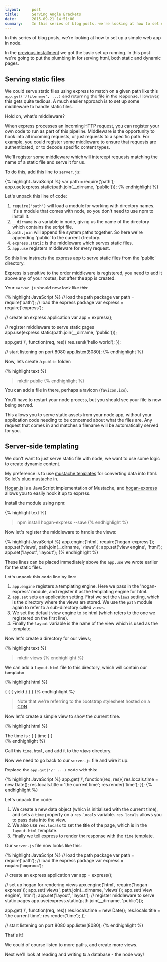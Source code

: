 ```yaml
---
layout:     post
title:      Serving Angle Brackets
date:       2015-09-21 14:51:00
summary:    In this series of blog posts, we're looking at how to set up a simple web app in node. In this post we're going to put the plumbing in for serving html, both static and dynamic pages.
---
```


In this series of blog posts, we're looking at how to set up a simple web app in node.

In the [previous installment](http://richorama.github.io/2015/09/18/node-and-express-from-scratch/) we got the basic set up running. In this post we're going to put the plumbing in for serving html, both static and dynamic pages.

## Serving static files

We could serve static files using express to match on a given path like this `app.get('/filename', ...)` and returning the file in the response. However, this gets quite tedious. A much easier approach is to set up some middleware to handle static files.

Hold on, what's middleware?

When express processes an incoming HTTP request, you can register your own code to run as part of this pipeline. Middleware is the opportunity to hook into all incoming requests, or just requests to a specific path. For example, you could register some middleware to ensure that requests are authenticated, or to decode specific content types.

We'll register some middleware which will intercept requests matching the name of a static file and serve it for us.

To do this, add this line to `server.js`:

{% highlight JavaScript %}
var path = require('path');
app.use(express.static(path.join(__dirname, 'public')));
{% endhighlight %}

Let's unpack this line of code:

1. `require('path')` will load a module for working with directory names. It's a module that comes with node, so you don't need to use npm to install it.
1. `__dirname` is a variable in node, giving us the name of the directory which contains the script file.
1. `path.join` will append file system paths together. So here we're appending 'public' to the current directory.
1. `express.static` is the middleware which serves static files.
1. `app.use` registers middleware for every request.

So this line instructs the express app to serve static files from the 'public' directory. 

Express is sensitive to the order middleware is registered, you need to add it above any of your routes, but after the app is created. 

Your `server.js` should now look like this:

{% highlight JavaScript %}
// load the path package
var path = require('path');
// load the express package
var express = require('express');

// create an express application 
var app = express();

// register middleware to serve static pages
app.use(express.static(path.join(__dirname, 'public')));

app.get('/', function(req, res){
	res.send('hello world');
});

// start listening on port 8080
app.listen(8080);
{% endhighlight %}

Now, lets create a `public` folder:

{% highlight text %}
> mkdir public
{% endhighlight  %}

You can add a file in there, perhaps a favicon (`favicon.ico`).

You'll have to restart your node process, but you should see your file is now being served.

This allows you to serve static assets from your node app, without your application code needing to be concerned about what the files are. Any request that comes in and matches a filename will be automatically served for you.

## Server-side templating

We don't want to just serve static file with node, we want to use some logic to create dynamic content.

My preference is to use [mustache templates](https://mustache.github.io/) for converting data into html. So let's plug mustache in.

[Hogan.js](https://github.com/twitter/hogan.js/) is a JavaScript implementation of Mustache, and [hogan-express](https://github.com/vol4ok/hogan-express) allows you to easily hook it up to express.

Install the module using npm: 

{% highlight text %}
> npm install hogan-express --save
{% endhighlight  %}

Now let's register the middleware to handle the views:

{% highlight JavaScript %}
app.engine('html', require('hogan-express'));
app.set('views', path.join(__dirname, 'views'));
app.set('view engine', 'html');
app.set('layout', 'layout');
{% endhighlight %}

These lines can be placed immediately above the `app.use` we wrote earlier for the static files.

Let's unpack this code line by line:

1. `app.engine` registers a templating engine. Here we pass in the 'hogan-express' module, and register it as the templating engine for html.
1. `app.set` sets an application setting. First we set the `views` setting, which is the directory where the views are stored. We use the `path` module again to refer to a sub-directory called `views`.
1. We set the default view engine to be html (which refers to the one we registered on the first line).
1. Finally the `layout` variable is the name of the view which is used as the template.

Now let's create a directory for our views;

{% highlight text %}
> mkdir views
{% endhighlight  %}

We can add a `layout.html` file to this directory, which will contain our template:

{% highlight html %}
<!DOCTYPE html>
<html lang="en">
  <head>
    <meta charset="utf-8">
    <title> { { title } }  </title>
    <meta name="viewport" content="width=device-width, initial-scale=1.0">
    <link rel="stylesheet" href="//maxcdn.bootstrapcdn.com/bootstrap/3.3.5/css/bootstrap.min.css"></style>
  </head>
  <body>
    { { { yield } } }
  </body>
</html>
{% endhighlight  %}

> Note that we're referring to the bootstrap stylesheet hosted on a [CDN](http://www.bootstrapcdn.com/).

Now let's create a simple view to show the current time.

{% highlight html %}
<div class="container">
	The time is : { { time } }
</div>
{% endhighlight  %}

Call this `time.html`, and add it to the `views` directory.

Now we need to go back to our `server.js` file and wire it up.

Replace the `app.get('/' ...)` code with this:

{% highlight JavaScript %}
app.get('/', function(req, res){
	res.locals.time = new Date();
	res.locals.title = 'the current time';
	res.render('time');
});
{% endhighlight  %}

Let's unpack the code:

1. We create a new data object (which is initialised with the current time), and sets a `time` property on a `res.locals` variable. `res.locals` allows you to pass data into the view. 
1. We also use `res.locals` to set the title of the page, which is in the `layout.html` template.
1. Finally we tell express to render the response with the `time` template.

Our `server.js` file now looks like this:

{% highlight JavaScript %}
// load the path package
var path = require('path');
// load the express package
var express = require('express');

// create an express application 
var app = express();

// set up hogan for rendering views
app.engine('html', require('hogan-express'));
app.set('views', path.join(__dirname, 'views'));
app.set('view engine', 'html');
app.set('layout', 'layout');
// register middleware to serve static pages
app.use(express.static(path.join(__dirname, 'public')));

app.get('/', function(req, res){
	res.locals.time = new Date();
	res.locals.title = 'the current time';
	res.render('time');
});

// start listening on port 8080
app.listen(8080);
{% endhighlight  %}

That's it!

We could of course listen to more paths, and create more views. 

Next we'll look at reading and writing to a database - the node way!